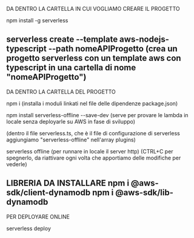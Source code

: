 DA DENTRO LA CARTELLA IN CUI VOGLIAMO CREARE IL PROGETTO

npm install -g serverless

serverless create --template aws-nodejs-typescript --path nomeAPIProgetto (crea un progetto serverless con un template aws con typescript in una cartella di nome "nomeAPIProgetto")
-----------------

DA DENTRO LA CARTELLA DEL PROGETTO

npm i (installa i moduli linkati nel file delle dipendenze package.json)

npm install serverless-offline --save-dev (serve per provare le lambda in locale senza deployarle su AWS in fase di sviluppo)

(dentro il file serverless.ts, che è il file di configurazione di serverless aggiungiamo "serverless-offline" nell'array plugins)

serverless offline (per runnare in locale il server http)
(CTRL+C per spegnerlo, da riattivare ogni volta che apportiamo delle modifiche per vederle)


LIBRERIA DA INSTALLARE
npm i @aws-sdk/client-dynamodb
npm i @aws-sdk/lib-dynamodb
-----------------

PER DEPLOYARE ONLINE

serverless deploy
